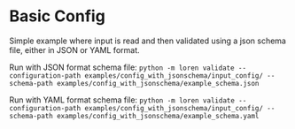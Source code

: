 # Basic Config

Simple example where input is read and then validated using a json schema file, either in JSON or YAML format.

Run with JSON format schema file:
`python -m loren validate --configuration-path examples/config_with_jsonschema/input_config/ --schema-path examples/config_with_jsonschema/example_schema.json`

Run with YAML format schema file:
`python -m loren validate --configuration-path examples/config_with_jsonschema/input_config/ --schema-path examples/config_with_jsonschema/example_schema.yaml`
